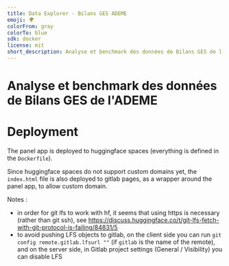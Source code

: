 ```yaml
---
title: Data Explorer - Bilans GES ADEME
emoji: 🌍
colorFrom: gray
colorTo: blue
sdk: docker
license: mit
short_description: Analyse et benchmark des données de Bilans GES de l'ADEME
---
```


# Analyse et benchmark des données de Bilans GES de l'ADEME

# Deployment

The panel app is deployed to huggingface spaces (everything is defined in the `Dockerfile`).

Since huggingface spaces do not support custom domains yet, the `index.html` file is also deployed to gitlab pages, as a wrapper around the panel app, to allow custom domain.

Notes :
* in order for git lfs to work with hf, it seems that using https is necessary (rather than git ssh), see https://discuss.huggingface.co/t/git-lfs-fetch-with-git-protocol-is-failing/84831/5
* to avoid pushing LFS objects to gitlab, on the client side you can run `git config remote.gitlab.lfsurl ""` (if `gitlab` is the name of the remote), and on the server side, in Gitlab project settings (General / Visibility) you can disable LFS
